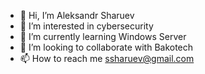 - 👋 Hi, I’m Aleksandr Sharuev
- 👀 I’m interested in cybersecurity
- 🌱 I’m currently learning Windows Server
- 💞️ I’m looking to collaborate with Bakotech
- 📫 How to reach me ssharuev@gmail.com

<!---
osteekk/osteekk is a ✨ special ✨ repository because its `README.md` (this file) appears on your GitHub profile.
You can click the Preview link to take a look at your changes.
--->
